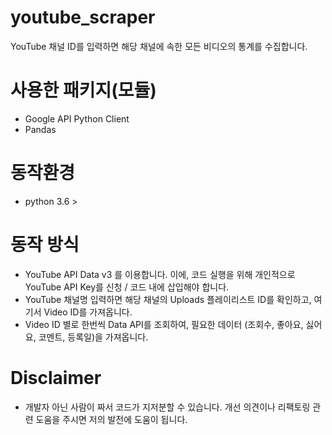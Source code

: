 # youtube_scraper
YouTube 채널 ID를 입력하면 해당 채널에 속한 모든 비디오의 통계를 수집합니다.

# 사용한 패키지(모듈)
* Google API Python Client
* Pandas

# 동작환경
* python 3.6 >

# 동작 방식
* YouTube API Data v3 를 이용합니다. 이에, 코드 실행을 위해 개인적으로 YouTube API Key를 신청 / 코드 내에 삽입해야 합니다.
* YouTube 채널명 입력하면 해당 채널의 Uploads 플레이리스트 ID를 확인하고, 여기서 Video ID를 가져옵니다.
* Video ID 별로 한번씩 Data API를 조회하여, 필요한 데이터 (조회수, 좋아요, 싫어요, 코멘트, 등록일)을 가져옵니다.

# Disclaimer
* 개발자 아닌 사람이 짜서 코드가 지저분할 수 있습니다. 개선 의견이나 리팩토링 관련 도움을 주시면 저의 발전에 도움이 됩니다.
